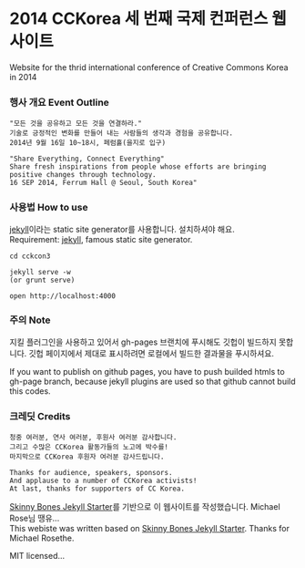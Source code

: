 # 2014 CCKorea 세 번째 국제 컨퍼런스 웹사이트
Website for the thrid international conference of Creative Commons Korea in 2014


### 행사 개요 Event Outline

```
"모든 것을 공유하고 모든 것을 연결하라."
기술로 긍정적인 변화를 만들어 내는 사람들의 생각과 경험을 공유합니다.
2014년 9월 16일 10~18시, 페럼홀(을지로 입구)

"Share Everything, Connect Everything"
Share fresh inspirations from people whose efforts are bringing positive changes through technology.
16 SEP 2014, Ferrum Hall @ Seoul, South Korea"
```

### 사용법 How to use
[jekyll](https://github.com/jekyll/jekyll)이라는 static site generator를 사용합니다. 설치하셔야 해요.    
Requirement: [jekyll](https://github.com/jekyll/jekyll), famous static site generator.

```
cd cckcon3

jekyll serve -w
(or grunt serve)

open http://localhost:4000
```


### 주의 Note

지킬 플러그인을 사용하고 있어서 gh-pages 브랜치에 푸시해도 깃헙이 빌드하지 못합니다. 깃헙 페이지에서 제대로 표시하려면 로컬에서 빌드한 결과물을 푸시하셔요.

If you want to publish on github pages, you have to push builded htmls to gh-page branch, because jekyll plugins are used so that github cannot build this codes. 



### 크레딧 Credits
```
청중 여러분, 연사 여러분, 후원사 여러분 감사합니다.   
그리고 수많은 CCKorea 활동가들의 노고에 박수를!   
마지막으로 CCKorea 후원자 여러분 감사드립니다.   

Thanks for audience, speakers, sponsors.   
And applause to a number of CCKorea activists!    
At last, thanks for supporters of CC Korea.   
```

[Skinny Bones Jekyll Starter](https://github.com/mmistakes/skinny-bones-jekyll)를 기반으로 이 웹사이트를 작성했습니다. Michael Rose님 땡유...   
This webiste was written based on [Skinny Bones Jekyll Starter](https://github.com/mmistakes/skinny-bones-jekyll). Thanks for Michael Rosethe.   

MIT licensed...